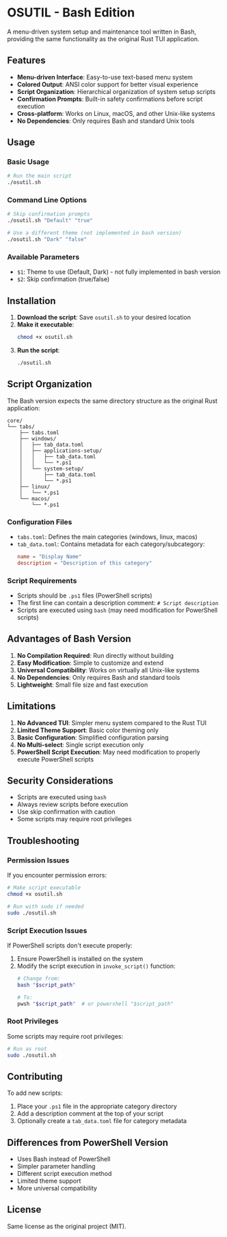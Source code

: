 # OSUTIL - Bash Edition

A menu-driven system setup and maintenance tool written in Bash, providing the same functionality as the original Rust TUI application.

## Features

- **Menu-driven Interface**: Easy-to-use text-based menu system
- **Colored Output**: ANSI color support for better visual experience
- **Script Organization**: Hierarchical organization of system setup scripts
- **Confirmation Prompts**: Built-in safety confirmations before script execution
- **Cross-platform**: Works on Linux, macOS, and other Unix-like systems
- **No Dependencies**: Only requires Bash and standard Unix tools

## Usage

### Basic Usage

```bash
# Run the main script
./osutil.sh
```

### Command Line Options

```bash
# Skip confirmation prompts
./osutil.sh "Default" "true"

# Use a different theme (not implemented in bash version)
./osutil.sh "Dark" "false"
```

### Available Parameters

- `$1`: Theme to use (Default, Dark) - not fully implemented in bash version
- `$2`: Skip confirmation (true/false)

## Installation

1. **Download the script**: Save `osutil.sh` to your desired location
2. **Make it executable**:
   ```bash
   chmod +x osutil.sh
   ```
3. **Run the script**:
   ```bash
   ./osutil.sh
   ```

## Script Organization

The Bash version expects the same directory structure as the original Rust application:

```
core/
└── tabs/
    ├── tabs.toml
    ├── windows/
    │   ├── tab_data.toml
    │   ├── applications-setup/
    │   │   ├── tab_data.toml
    │   │   └── *.ps1
    │   └── system-setup/
    │       ├── tab_data.toml
    │       └── *.ps1
    ├── linux/
    │   └── *.ps1
    └── macos/
        └── *.ps1
```

### Configuration Files

- `tabs.toml`: Defines the main categories (windows, linux, macos)
- `tab_data.toml`: Contains metadata for each category/subcategory:
  ```toml
  name = "Display Name"
  description = "Description of this category"
  ```

### Script Requirements

- Scripts should be `.ps1` files (PowerShell scripts)
- The first line can contain a description comment: `# Script description`
- Scripts are executed using `bash` (may need modification for PowerShell scripts)

## Advantages of Bash Version

1. **No Compilation Required**: Run directly without building
2. **Easy Modification**: Simple to customize and extend
3. **Universal Compatibility**: Works on virtually all Unix-like systems
4. **No Dependencies**: Only requires Bash and standard tools
5. **Lightweight**: Small file size and fast execution

## Limitations

1. **No Advanced TUI**: Simpler menu system compared to the Rust TUI
2. **Limited Theme Support**: Basic color theming only
3. **Basic Configuration**: Simplified configuration parsing
4. **No Multi-select**: Single script execution only
5. **PowerShell Script Execution**: May need modification to properly execute PowerShell scripts

## Security Considerations

- Scripts are executed using `bash`
- Always review scripts before execution
- Use skip confirmation with caution
- Some scripts may require root privileges

## Troubleshooting

### Permission Issues

If you encounter permission errors:

```bash
# Make script executable
chmod +x osutil.sh

# Run with sudo if needed
sudo ./osutil.sh
```

### Script Execution Issues

If PowerShell scripts don't execute properly:

1. Ensure PowerShell is installed on the system
2. Modify the script execution in `invoke_script()` function:
   ```bash
   # Change from:
   bash "$script_path"
   
   # To:
   pwsh "$script_path"  # or powershell "$script_path"
   ```

### Root Privileges

Some scripts may require root privileges:

```bash
# Run as root
sudo ./osutil.sh
```

## Contributing

To add new scripts:

1. Place your `.ps1` file in the appropriate category directory
2. Add a description comment at the top of your script
3. Optionally create a `tab_data.toml` file for category metadata

## Differences from PowerShell Version

- Uses Bash instead of PowerShell
- Simpler parameter handling
- Different script execution method
- Limited theme support
- More universal compatibility

## License

Same license as the original project (MIT).